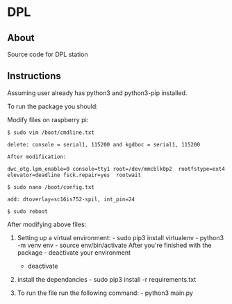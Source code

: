 # DPL

## About
Source code for DPL station

## Instructions
Assuming user already has python3 and python3-pip installed.

To run the package you should:

Modify files on raspberry pi:
    
    $ sudo vim /boot/cmdline.txt
    
    delete: console = serial1, 115200 and kgdboc = serial1, 115200
    
    After modification: 
    
    dwc_otg.lpm_enable=0 console=tty1 root=/dev/mmcblk0p2  rootfstype=ext4 elevator=deadline fsck.repair=yes  rootwait
    
    $ sudo nano /boot/config.txt
    
    add: dtoverlay=sc16is752-spil, int_pin=24
    
    $ sudo reboot

After modifying above files: 

  1. Setting up a virtual environment:
    - sudo pip3 install virtualenv
    - python3 -m venv env
    - source env/bin/activate
    After you're finished with the package - deactivate your environment
      - deactivate

  2. install the dependancies
    - sudo pip3 install -r requirements.txt

  3. To run the file run the following command:
    - python3 main.py

